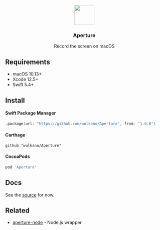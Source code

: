 <p align="center">
  <img src="Media/aperture-logo.svg" width="64" height="64">
  <h3 align="center">Aperture</h3>
  <p align="center">Record the screen on macOS</p>
</p>

## Requirements

- macOS 10.13+
- Xcode 12.5+
- Swift 5.4+

## Install

#### Swift Package Manager

```swift
.package(url: "https://github.com/wulkano/Aperture", from: "1.0.0")
```

#### Carthage

```
github "wulkano/Aperture"
```

#### CocoaPods

```ruby
pod 'Aperture'
```

## Docs

See the [source](Sources/Aperture/Aperture.swift) for now.

## Related

- [aperture-node](https://github.com/wulkano/aperture-node) - Node.js wrapper
